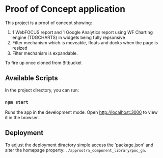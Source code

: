 # Proof of Concept application

This project is a proof of concept showing:

1. 1 WebFOCUS report and 1 Google Analytics report using WF Charting engine (TDGCHARTS) in widgets being fully repsonsive
2. Filter mechanism which is moveable, floats and docks when the page is resized
3. Filter mechanism is expandable.

To fire up once cloned from Bitbucket

## Available Scripts

In the project directory, you can run:

### `npm start` 

Runs the app in the development mode.
Open [http://localhost:3000](http://localhost:3000) to view it in the browser.

## Deployment

To adjust the deployment diractory simple access the 'package.json' and alter the homepage property:
`./approot/a_component_library/poc_ga`.